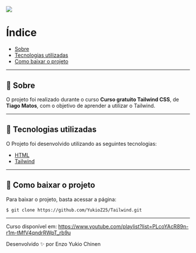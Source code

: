 <h1>
  <img src="https://ik.imagekit.io/zdc2vswag/tailwindcss-1633184775_Ycc-IUuSY.jpg?ik-sdk-version=javascript-1.4.3&updatedAt=1656004784297">
</h1>

# Índice
- [Sobre](#-sobre)
- [Tecnologias utilizadas](#-tecnologias-utilizadas)
- [Como baixar o projeto](#-como-baixar-o-projeto)

---


## 🧾 Sobre
O projeto foi realizado durante o curso **Curso gratuito Tailwind CSS**, de **Tiago Matos**, com o objetivo de aprender a utilizar o Tailwind.


---

## 🔌 Tecnologias utilizadas
O Projeto foi desenvolvido utilizando as seguintes tecnologias:
- [HTML](https://developer.mozilla.org/pt-BR/docs/Web/HTML)
- [Tailwind](https://tailwindcss.com)

---

## 🎨 Como baixar o projeto

Para baixar o projeto, basta acessar a página:
 ```bash 
 $ git clone https://github.com/YukioZ25/Tailwind.git
```
---

Curso disponível em: https://www.youtube.com/playlist?list=PLcoYAcR89n-r1m-tMfV4qndrRWpT_rb9u


Desenvolvido ✨ por Enzo Yukio Chinen 
